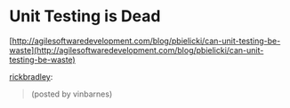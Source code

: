<!--
id: 47816315
link: http://tumblr.atmos.org/post/47816315/unit-testing-is-dead
slug: unit-testing-is-dead
date: Thu Aug 28 2008 13:14:29 GMT-0700 (PDT)
publish: 2008-08-028
tags: 
title: Unit Testing is Dead
-->


Unit Testing is Dead
====================

[http://agilesoftwaredevelopment.com/blog/pbielicki/can-unit-testing-be-waste](http://agilesoftwaredevelopment.com/blog/pbielicki/can-unit-testing-be-waste)

[rickbradley](http://ni.hili.st/post/47799775/unit-testing-is-dead):

> (posted by vinbarnes)

